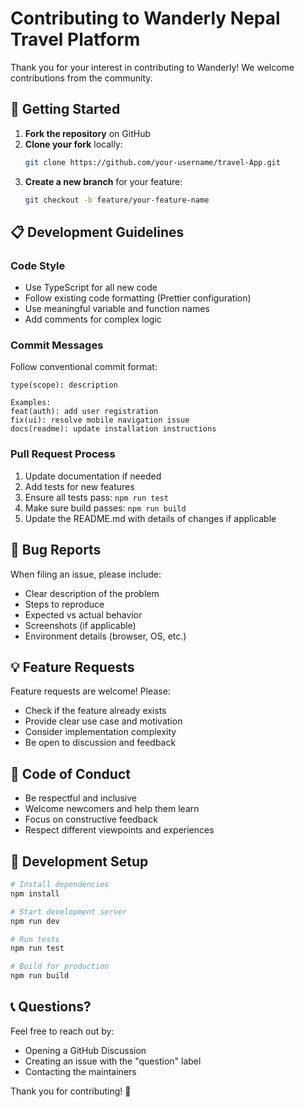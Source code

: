 # Contributing to Wanderly Nepal Travel Platform

Thank you for your interest in contributing to Wanderly! We welcome contributions from the community.

## 🚀 Getting Started

1. **Fork the repository** on GitHub
2. **Clone your fork** locally:
   ```bash
   git clone https://github.com/your-username/travel-App.git
   ```
3. **Create a new branch** for your feature:
   ```bash
   git checkout -b feature/your-feature-name
   ```

## 📋 Development Guidelines

### Code Style
- Use TypeScript for all new code
- Follow existing code formatting (Prettier configuration)
- Use meaningful variable and function names
- Add comments for complex logic

### Commit Messages
Follow conventional commit format:
```
type(scope): description

Examples:
feat(auth): add user registration
fix(ui): resolve mobile navigation issue
docs(readme): update installation instructions
```

### Pull Request Process
1. Update documentation if needed
2. Add tests for new features
3. Ensure all tests pass: `npm run test`
4. Make sure build passes: `npm run build`
5. Update the README.md with details of changes if applicable

## 🐛 Bug Reports

When filing an issue, please include:
- Clear description of the problem
- Steps to reproduce
- Expected vs actual behavior
- Screenshots (if applicable)
- Environment details (browser, OS, etc.)

## 💡 Feature Requests

Feature requests are welcome! Please:
- Check if the feature already exists
- Provide clear use case and motivation
- Consider implementation complexity
- Be open to discussion and feedback

## 📝 Code of Conduct

- Be respectful and inclusive
- Welcome newcomers and help them learn
- Focus on constructive feedback
- Respect different viewpoints and experiences

## 🔧 Development Setup

```bash
# Install dependencies
npm install

# Start development server
npm run dev

# Run tests
npm run test

# Build for production
npm run build
```

## 📞 Questions?

Feel free to reach out by:
- Opening a GitHub Discussion
- Creating an issue with the "question" label
- Contacting the maintainers

Thank you for contributing! 🙏
